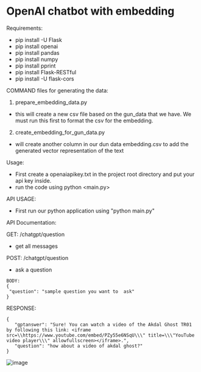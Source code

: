 ﻿# OpenAI chatbot with embedding 

Requirements:
- pip install -U Flask
- pip install openai
- pip install pandas
- pip install numpy
- pip install pprint
- pip install Flask-RESTful
- pip install -U flask-cors

COMMAND files for generating the data:
1. prepare_embedding_data.py
 - this will create a new csv file based on the gun_data that we have. We must run this first to format the csv for the embedding.
2. create_embedding_for_gun_data.py
 - will create another column in our dun data embedding.csv to add the generated vector representation of the text

Usage:
- First create a openaiapikey.txt in the project root directory and put  your api key inside.
- run the code using python <main.py>

API USAGE:
- First run our python application using "python main.py"

API Documentation:

GET: /chatgpt/question
 - get all messages

POST: /chatgpt/question
 - ask a question
 ```
 BODY:
 {
  "question": "sample question you want to  ask"
 }
 ```
 RESPONSE:
 ```
 {
    "gptanswer": "Sure! You can watch a video of the Akdal Ghost TR01 by following this link: <iframe src=\\https://www.youtube.com/embed/PZy55e6NSqU\\\" title=\\\"YouTube video player\\\" allowfullscreen></iframe>.",
    "question": "how about a video of akdal ghost?"
 }
 ```
 ![image](https://user-images.githubusercontent.com/4272175/236098410-e2db110b-7c72-4d90-b322-6ac4152eae91.png)
                                                                                                     
                                                                                                      
                                                                                                      
                                                                                                      
  
